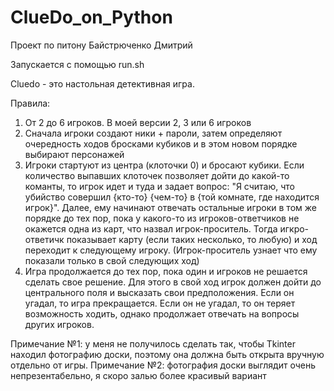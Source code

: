 # ClueDo_on_Python
Проект по питону Байстрюченко Дмитрий


Запускается с помощью run.sh

Cluedo - это настольная детективная игра.

Правила:
1. От 2 до 6 игроков. В моей версии 2, 3 или 6 игроков
2. Сначала игроки создают ники + пароли, затем определяют очередность ходов бросками кубиков и в этом новом порядке выбирают персонажей
3. Игроки стартуют из центра (клоточки 0) и бросают кубики. Если количество выпавших клоточек позволяет дойти до какой-то команты, то игрок идет и туда и задает вопрос: "Я считаю, что убийство совершил {кто-то} {чем-то} в {той комнате, где находится игрок}". Далее, ему начинают отвечать остальные игроки в том же порядке до тех пор, пока у какого-то из игроков-ответчиков не окажется одна из карт, что назвал игрок-проситель. Тогда игкро-ответичк показывает карту (если таких несколько, то любую) и ход переходит к следующему игроку. (Игрок-проситель узнает что ему показали только в свой следующих ход)
4. Игра продолжается до тех пор, пока один и игроков не решается сделать свое решение. Для этого в свой ход игрок должен дойти до центрального поля и высказать свои предположения. Если он угадал, то игра прекращается. Если он не угадал, то он теряет возможность ходить, однако продолжает отвечать на вопросы других игроков.

Примечание №1: у меня не получилось сделать так, чтобы Tkinter находил фотографию доски, поэтому она должна быть открыта вручную отдельно от игры.
Примечание №2: фотография доски выглядит очень непрезентабельно, я скоро залью более красивый вариант
